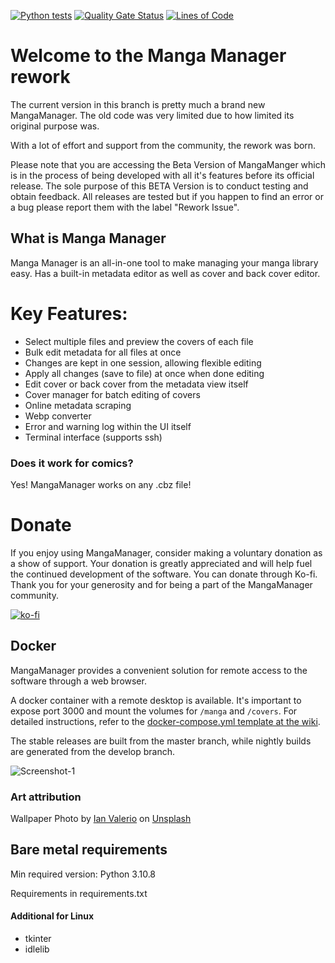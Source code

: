 [![Python tests](https://github.com/ThePromidius/Manga-Manager/actions/workflows/Run_Tests.yml/badge.svg)](https://github.com/ThePromidius/Manga-Manager/actions/workflows/Run_Tests.yml)
[![Quality Gate Status](https://sonarcloud.io/api/project_badges/measure?project=ThePromidius_Manga-Manager&metric=alert_status)](https://sonarcloud.io/summary/new_code?id=ThePromidius_Manga-Manager)
[![Lines of Code](https://sonarcloud.io/api/project_badges/measure?project=ThePromidius_Manga-Manager&metric=ncloc)](https://sonarcloud.io/summary/new_code?id=ThePromidius_Manga-Manager)

# Welcome to the Manga Manager rework

The current version in this branch is pretty much a brand new MangaManager. The old code was very limited due to how limited its original purpose was.

With a lot of effort and support from the community, the rework was born.

Please note that you are accessing the Beta Version of MangaManger which is in the process of being developed with all it's features before its official release. The sole purpose of this BETA Version is to conduct testing and obtain feedback.
All releases are tested but if you happen to find an error or a bug please report them with the label "Rework Issue".

## What is Manga Manager

Manga Manager is an all-in-one tool to make managing your manga library easy.
Has a built-in metadata editor as well as cover and back cover editor.

# Key Features:

* Select multiple files and preview the covers of each file
* Bulk edit metadata for all files at once
* Changes are kept in one session, allowing flexible editing
* Apply all changes (save to file) at once when done editing
* Edit cover or back cover from the metadata view itself
* Cover manager for batch editing of covers
* Online metadata scraping
* Webp converter
* Error and warning log within the UI itself
* Terminal interface (supports ssh)

### Does it work for comics?

Yes! MangaManager works on any .cbz file!

# Donate

If you enjoy using MangaManager, consider making a voluntary donation as a show of support. Your donation is greatly appreciated and will help fuel the continued development of the software.
You can donate through Ko-fi. Thank you for your generosity and for being a part of the MangaManager community.

[![ko-fi](https://ko-fi.com/img/githubbutton_sm.svg)](https://ko-fi.com/U7U4IC14H)

## Docker

MangaManager provides a convenient solution for remote access to the software through a web browser.

A docker container with a remote desktop is available. It's important to expose port 3000 and mount the volumes for `/manga` and `/covers`. For detailed instructions, refer to the [docker-compose.yml template at the wiki](https://github.com/ThePromidius/Manga-Manager/wiki/Docker#docker-composeyml).

The stable releases are built from the master branch, while nightly builds are generated from the develop branch.


![Screenshot-1](/project-docs/Screenshot_1.png)

### Art attribution

Wallpaper Photo by [Ian Valerio](https://unsplash.com/@iangvalerio?utm_source=unsplash&utm_medium=referral&utm_content=creditCopyText) on [Unsplash](https://unsplash.com/s/photos/anime?utm_source=unsplash&utm_medium=referral&utm_content=creditCopyText)

## Bare metal requirements

Min required version: Python 3.10.8

Requirements in requirements.txt

#### Additional for Linux
- tkinter
- idlelib